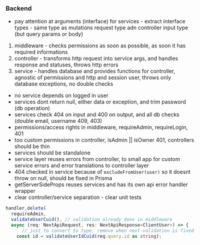 ### Backend

- pay attention at arguments (interface) for services - extract interface types - same type as mutations request type adn controller input type (but query params or body)

1. middleware - checks permissions as soon as possible, as soon it has required informations
2. controller - transforms http request into service args, and handles response and statuses, throws http errors
3. service - handles database and provides functions for controller, agnostic of permissions and http and session user, throws only database exceptions, no double checks

- no service depends on logged in user
- services dont return null, either data or exception, and trim password (db operation)
- services check 404 on input and 400 on output, and all db checks (double email, username 409, 403)
- permissions/access rights in middleware, requireAdmin, requireLogin, 401
- too custom permissions in controller, isAdmin || isOwner 401, controllers should be thin
- services should be standalone
- service layer reuses errors from controller, to small app for custom service errors and error translations to controller layer
- 404 checked in service because of `excludeFromUser(user)` so it doesnt throw on null, should be fixed in Prisma
- getServerSideProps reuses services and has its own api error handler wrapper
- clear controller/service separation - clear unit tests

```ts
handler.delete(
  requireAdmin,
  validateUserCuid(), // validation already done in middleware
  async (req: NextApiRequest, res: NextApiResponse<ClientUser>) => {
      // just to convert to type, remove when next-validation is fixed
    const id = validateUserIdCuid(req.query.id as string);
```
